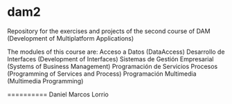# dam2

Repository for the exercises and projects of the second course of DAM (Development of Multiplatform Applications)

The modules of this course are:
Acceso a Datos (DataAccess)
Desarrollo de Interfaces (Development of Interfaces)
Sistemas de Gestión Empresarial (Systems of Business Management)
Programación de Servicios Procesos (Programming of Services and Process)
Programación Multimedia (Multimedia Programming)

==========
Daniel Marcos Lorrio
